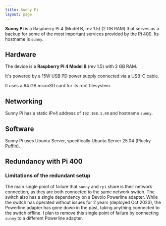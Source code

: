 ```yaml
---
title: Sunny Pi
layout: page
---
```


**Sunny Pi** is a Raspberry Pi 4 (Model B, rev 1.5) (2 GB RAM) that serves as a backup for some of the most important services provided by the [Pi 400](/infradocs/rpi). Its hostname is `sunny`.

## Hardware

The device is a **Raspberry Pi 4 Model B** (rev 1.5) with 2 GB RAM.

It's powered by a 15W USB PD power supply connected via a USB-C cable.

It uses a 64 GB microSD card for its root filesystem.

## Networking

Sunny Pi has a static IPv4 address of `192.168.1.40` and hostname `sunny`.

## Software

Sunny Pi uses Ubuntu Server, specifically Ubuntu Server 25.04 (Plucky Puffin).

## Redundancy with Pi 400

### Limitations of the redundant setup

The main single point of failure that `sunny` and `rpi` share is their network connection, as they are both connected to the same network switch. The switch also has a single dependency on a Devolo Powerline adapter. While the switch has operated without issues for 2 years (deployed Oct 2023), the Powerline adapter has gone down in the past, taking anything connected to the switch offline. I plan to remove this single point of failure by connecting `sunny` to a different Powerline adapter.
